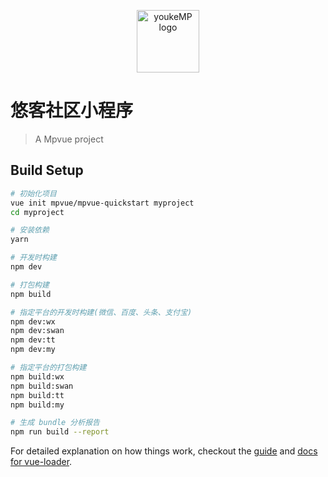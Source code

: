 <p align="center"><a href="https://qq.mcust.cn/#/" target="_blank" rel="noopener noreferrer"><img width="100" src="https://cdn.nlark.com/yuque/0/2019/png/238895/1559096915156-assets/web-upload/14a568c5-8ee3-4544-a59f-62384640adf8.png?x-oss-process=image/resize,w_275" alt="youkeMP logo"></a></p>

# 悠客社区小程序

> A Mpvue project

## Build Setup

``` bash
# 初始化项目
vue init mpvue/mpvue-quickstart myproject
cd myproject

# 安装依赖
yarn

# 开发时构建
npm dev

# 打包构建
npm build

# 指定平台的开发时构建(微信、百度、头条、支付宝)
npm dev:wx
npm dev:swan
npm dev:tt
npm dev:my

# 指定平台的打包构建
npm build:wx
npm build:swan
npm build:tt
npm build:my

# 生成 bundle 分析报告
npm run build --report
```

For detailed explanation on how things work, checkout the [guide](http://vuejs-templates.github.io/webpack/) and [docs for vue-loader](http://vuejs.github.io/vue-loader).
